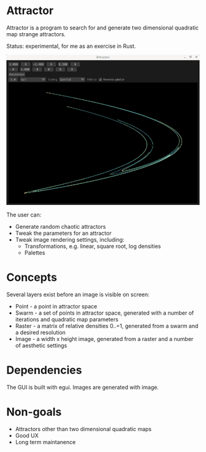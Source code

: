 # Attractor

Attractor is a program to search for and generate two dimensional quadratic map strange
attractors.

Status: experimental, for me as an exercise in Rust.

![screencast](resource/screencast.gif)

The user can:

* Generate random chaotic attractors
* Tweak the parameters for an attractor
* Tweak image rendering settings, including:
  * Transformations, e.g. linear, square root, log densities
  * Palettes  

# Concepts

Several layers exist before an image is visible on screen:

* Point - a point in attractor space
* Swarm - a set of points in attractor space, generated with a number of iterations and
  quadratic map parameters
* Raster - a matrix of relative densities 0..=1, generated from a swarm and a desired resolution
* Image - a width x height image, generated from a raster and a number of aesthetic settings

# Dependencies

The GUI is built with egui.
Images are generated with image.


# Non-goals

* Attractors other than two dimensional quadratic maps
* Good UX
* Long term maintanence
